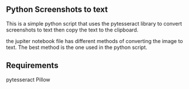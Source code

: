 ## Python Screenshots to text

This is a simple python script that uses the pytesseract library to convert screenshots to text then copy the text to the clipboard.

the jupiter notebook file has different methods of converting the image to text. The best method is the one used in the python script.

## Requirements
pytesseract
Pillow
